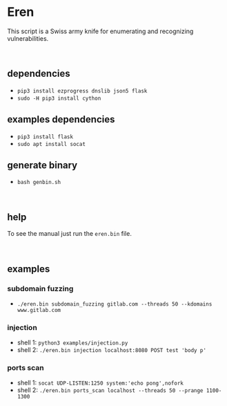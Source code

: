 # Eren

This script is a Swiss army knife for enumerating and recognizing vulnerabilities.

<br>

## dependencies
- `pip3 install ezprogress dnslib json5 flask`
- `sudo -H pip3 install cython`

## examples dependencies
- `pip3 install flask`
- `sudo apt install socat`

## generate binary
- `bash genbin.sh`

<br>

## help
To see the manual just run the `eren.bin` file.

<br>

## examples

### subdomain fuzzing
- `./eren.bin subdomain_fuzzing gitlab.com --threads 50 --kdomains www.gitlab.com`

### injection
- shell 1: `python3 examples/injection.py`
- shell 2: `./eren.bin injection localhost:8080 POST test 'body p'`

### ports scan
- shell 1: `socat UDP-LISTEN:1250 system:'echo pong',nofork`
- shell 2: `./eren.bin ports_scan localhost --threads 50 --prange 1100-1300`
